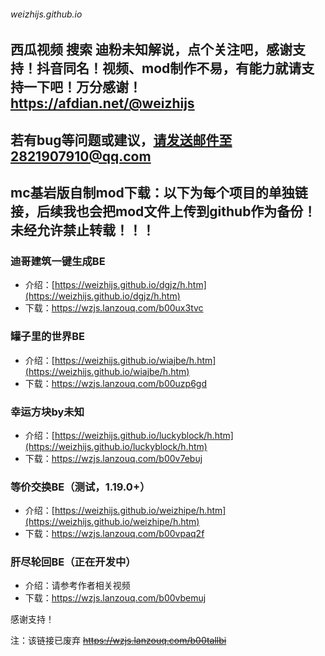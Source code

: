 ###### weizhijs.github.io
## 西瓜视频 搜索 迪粉未知解说，点个关注吧，感谢支持！抖音同名！视频、mod制作不易，有能力就请支持一下吧！万分感谢！<a href="https://afdian.net/@weizhijs" target="_blank">https://afdian.net/@weizhijs</a>
## 若有bug等问题或建议，请发送邮件至2821907910@qq.com

## mc基岩版自制mod下载：以下为每个项目的单独链接，后续我也会把mod文件上传到github作为备份！未经允许禁止转载！！！

### 迪哥建筑一键生成BE
- 介绍：[https://weizhijs.github.io/dgjz/h.htm](https://weizhijs.github.io/dgjz/h.htm)
- 下载：<a href="https://wzjs.lanzouq.com/b00ux3tvc" target="_blank">https://wzjs.lanzouq.com/b00ux3tvc</a>

### 罐子里的世界BE
- 介绍：[https://weizhijs.github.io/wiajbe/h.htm](https://weizhijs.github.io/wiajbe/h.htm)
- 下载：<a href="https://wzjs.lanzouq.com/b00uzp6gd" target="_blank">https://wzjs.lanzouq.com/b00uzp6gd</a>

### 幸运方块by未知
- 介绍：[https://weizhijs.github.io/luckyblock/h.htm](https://weizhijs.github.io/luckyblock/h.htm)
- 下载：<a href="https://wzjs.lanzouq.com/b00v7ebuj" target="_blank">https://wzjs.lanzouq.com/b00v7ebuj</a>

### 等价交换BE（测试，1.19.0+）
- 介绍：[https://weizhijs.github.io/weizhipe/h.htm](https://weizhijs.github.io/weizhipe/h.htm)
- 下载：<a href="https://wzjs.lanzouq.com/b00vpaq2f" target="_blank">https://wzjs.lanzouq.com/b00vpaq2f</a>

### 肝尽轮回BE（正在开发中）
- 介绍：请参考作者相关视频
- 下载：<a href="https://wzjs.lanzouq.com/b00vbemuj" target="_blank">https://wzjs.lanzouq.com/b00vbemuj</a>


感谢支持！  

注：该链接已废弃 ~~https://wzjs.lanzouq.com/b00tallbi~~
